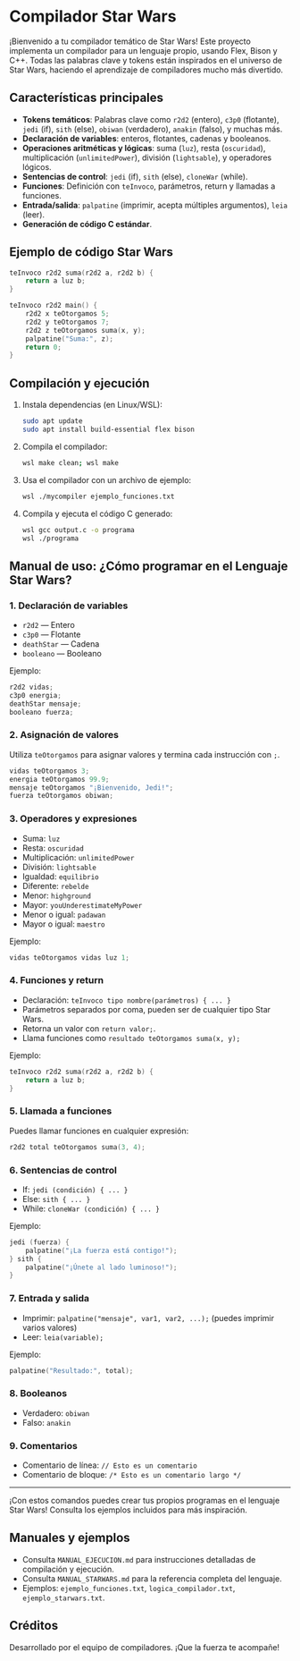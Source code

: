 # Compilador Star Wars

¡Bienvenido a tu compilador temático de Star Wars! Este proyecto implementa un compilador para un lenguaje propio, usando Flex, Bison y C++. Todas las palabras clave y tokens están inspirados en el universo de Star Wars, haciendo el aprendizaje de compiladores mucho más divertido.

## Características principales
- **Tokens temáticos**: Palabras clave como `r2d2` (entero), `c3p0` (flotante), `jedi` (if), `sith` (else), `obiwan` (verdadero), `anakin` (falso), y muchas más.
- **Declaración de variables**: enteros, flotantes, cadenas y booleanos.
- **Operaciones aritméticas y lógicas**: suma (`luz`), resta (`oscuridad`), multiplicación (`unlimitedPower`), división (`lightsable`), y operadores lógicos.
- **Sentencias de control**: `jedi` (if), `sith` (else), `cloneWar` (while).
- **Funciones**: Definición con `teInvoco`, parámetros, return y llamadas a funciones.
- **Entrada/salida**: `palpatine` (imprimir, acepta múltiples argumentos), `leia` (leer).
- **Generación de código C estándar**.

## Ejemplo de código Star Wars
```c
teInvoco r2d2 suma(r2d2 a, r2d2 b) {
    return a luz b;
}

teInvoco r2d2 main() {
    r2d2 x teOtorgamos 5;
    r2d2 y teOtorgamos 7;
    r2d2 z teOtorgamos suma(x, y);
    palpatine("Suma:", z);
    return 0;
}
```

## Compilación y ejecución
1. Instala dependencias (en Linux/WSL):
   ```sh
   sudo apt update
   sudo apt install build-essential flex bison
   ```
2. Compila el compilador:
   ```sh
   wsl make clean; wsl make
   ```
3. Usa el compilador con un archivo de ejemplo:
   ```sh
   wsl ./mycompiler ejemplo_funciones.txt
   ```
4. Compila y ejecuta el código C generado:
   ```sh
   wsl gcc output.c -o programa
   wsl ./programa
   ```

## Manual de uso: ¿Cómo programar en el Lenguaje Star Wars?

### 1. Declaración de variables
- `r2d2` — Entero
- `c3p0` — Flotante
- `deathStar` — Cadena
- `booleano` — Booleano

Ejemplo:
```c
r2d2 vidas;
c3p0 energia;
deathStar mensaje;
booleano fuerza;
```

### 2. Asignación de valores
Utiliza `teOtorgamos` para asignar valores y termina cada instrucción con `;`.
```c
vidas teOtorgamos 3;
energia teOtorgamos 99.9;
mensaje teOtorgamos "¡Bienvenido, Jedi!";
fuerza teOtorgamos obiwan;
```

### 3. Operadores y expresiones
- Suma: `luz`
- Resta: `oscuridad`
- Multiplicación: `unlimitedPower`
- División: `lightsable`
- Igualdad: `equilibrio`
- Diferente: `rebelde`
- Menor: `highground`
- Mayor: `youUnderestimateMyPower`
- Menor o igual: `padawan`
- Mayor o igual: `maestro`

Ejemplo:
```c
vidas teOtorgamos vidas luz 1;
```

### 4. Funciones y return
- Declaración: `teInvoco tipo nombre(parámetros) { ... }`
- Parámetros separados por coma, pueden ser de cualquier tipo Star Wars.
- Retorna un valor con `return valor;`.
- Llama funciones como `resultado teOtorgamos suma(x, y);`

Ejemplo:
```c
teInvoco r2d2 suma(r2d2 a, r2d2 b) {
    return a luz b;
}
```

### 5. Llamada a funciones
Puedes llamar funciones en cualquier expresión:
```c
r2d2 total teOtorgamos suma(3, 4);
```

### 6. Sentencias de control
- If: `jedi (condición) { ... }`
- Else: `sith { ... }`
- While: `cloneWar (condición) { ... }`

Ejemplo:
```c
jedi (fuerza) {
    palpatine("¡La fuerza está contigo!");
} sith {
    palpatine("¡Únete al lado luminoso!");
}
```

### 7. Entrada y salida
- Imprimir: `palpatine("mensaje", var1, var2, ...);` (puedes imprimir varios valores)
- Leer: `leia(variable);`

Ejemplo:
```c
palpatine("Resultado:", total);
```

### 8. Booleanos
- Verdadero: `obiwan`
- Falso: `anakin`

### 9. Comentarios
- Comentario de línea: `// Esto es un comentario`
- Comentario de bloque: `/* Esto es un comentario largo */`

---

¡Con estos comandos puedes crear tus propios programas en el lenguaje Star Wars! Consulta los ejemplos incluidos para más inspiración.

## Manuales y ejemplos
- Consulta `MANUAL_EJECUCION.md` para instrucciones detalladas de compilación y ejecución.
- Consulta `MANUAL_STARWARS.md` para la referencia completa del lenguaje.
- Ejemplos: `ejemplo_funciones.txt`, `logica_compilador.txt`, `ejemplo_starwars.txt`.

## Créditos
Desarrollado por el equipo de compiladores. ¡Que la fuerza te acompañe!